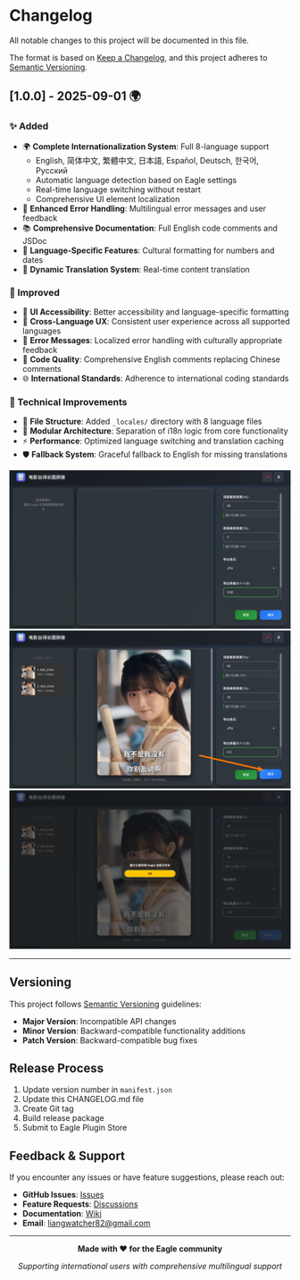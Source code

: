 # Changelog

All notable changes to this project will be documented in this file.

The format is based on [Keep a Changelog](https://keepachangelog.com/en/1.0.0/),
and this project adheres to [Semantic Versioning](https://semver.org/spec/v2.0.0.html).

## [1.0.0] - 2025-09-01 🌍

### ✨ Added
- 🌍 **Complete Internationalization System**: Full 8-language support
  - English, 简体中文, 繁體中文, 日本語, Español, Deutsch, 한국어, Русский
  - Automatic language detection based on Eagle settings
  - Real-time language switching without restart
  - Comprehensive UI element localization
- 🔧 **Enhanced Error Handling**: Multilingual error messages and user feedback
- 📚 **Comprehensive Documentation**: Full English code comments and JSDoc
- 🎯 **Language-Specific Features**: Cultural formatting for numbers and dates
- 🔄 **Dynamic Translation System**: Real-time content translation

### 🚀 Improved  
- 🎨 **UI Accessibility**: Better accessibility and language-specific formatting
- 📱 **Cross-Language UX**: Consistent user experience across all supported languages
- 🔧 **Error Messages**: Localized error handling with culturally appropriate feedback
- 📖 **Code Quality**: Comprehensive English comments replacing Chinese comments
- 🌐 **International Standards**: Adherence to international coding standards

### 🔧 Technical Improvements
- 📁 **File Structure**: Added `_locales/` directory with 8 language files
- 🧩 **Modular Architecture**: Separation of i18n logic from core functionality  
- ⚡ **Performance**: Optimized language switching and translation caching
- 🛡️ **Fallback System**: Graceful fallback to English for missing translations

![](./screenshots/main_interface.png)
![](./screenshots/feature_demo.png)
![](./screenshots/result_showcase.png)

---

## Versioning

This project follows [Semantic Versioning](https://semver.org/) guidelines:

- **Major Version**: Incompatible API changes
- **Minor Version**: Backward-compatible functionality additions
- **Patch Version**: Backward-compatible bug fixes

## Release Process

1. Update version number in `manifest.json`
2. Update this CHANGELOG.md file  
3. Create Git tag
4. Build release package
5. Submit to Eagle Plugin Store

## Feedback & Support

If you encounter any issues or have feature suggestions, please reach out:

- **GitHub Issues**: [Issues](https://github.com/liangshao07/eagle-movie-picture-stitching/issues)
- **Feature Requests**: [Discussions](https://github.com/liangshao07/eagle-movie-picture-stitching/discussions)
- **Documentation**: [Wiki](https://github.com/liangshao07/eagle-movie-picture-stitching/wiki)
- **Email**: liangwatcher82@gmail.com

---

<div align="center">

**Made with ❤️ for the Eagle community**

*Supporting international users with comprehensive multilingual support*

</div>
